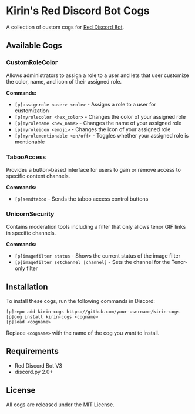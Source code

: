 # Kirin's Red Discord Bot Cogs

A collection of custom cogs for [Red Discord Bot](https://github.com/Cog-Creators/Red-DiscordBot).

## Available Cogs

### CustomRoleColor
Allows administrators to assign a role to a user and lets that user customize the color, name, and icon of their assigned role.

**Commands:**
- `[p]assignrole <user> <role>` - Assigns a role to a user for customization
- `[p]myrolecolor <hex_color>` - Changes the color of your assigned role
- `[p]myrolename <new_name>` - Changes the name of your assigned role
- `[p]myroleicon <emoji>` - Changes the icon of your assigned role
- `[p]myrolementionable <on/off>` - Toggles whether your assigned role is mentionable

### TabooAccess
Provides a button-based interface for users to gain or remove access to specific content channels.

**Commands:**
- `[p]sendtaboo` - Sends the taboo access control buttons

### UnicornSecurity
Contains moderation tools including a filter that only allows tenor GIF links in specific channels.

**Commands:**
- `[p]imagefilter status` - Shows the current status of the image filter
- `[p]imagefilter setchannel [channel]` - Sets the channel for the Tenor-only filter

## Installation

To install these cogs, run the following commands in Discord:

```
[p]repo add kirin-cogs https://github.com/your-username/kirin-cogs
[p]cog install kirin-cogs <cogname>
[p]load <cogname>
```

Replace `<cogname>` with the name of the cog you want to install.

## Requirements

- Red Discord Bot V3
- discord.py 2.0+

## License

All cogs are released under the MIT License.